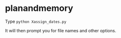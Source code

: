 # planandmemory

Type `python Xassign_dates.py`

It will then prompt you for file names and other options.

